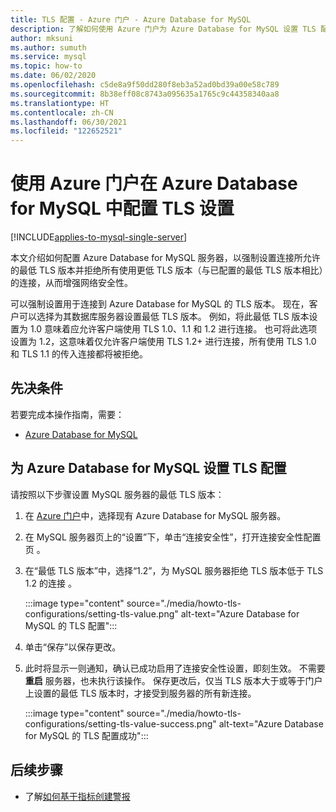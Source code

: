 ```yaml
---
title: TLS 配置 - Azure 门户 - Azure Database for MySQL
description: 了解如何使用 Azure 门户为 Azure Database for MySQL 设置 TLS 配置
author: mksuni
ms.author: sumuth
ms.service: mysql
ms.topic: how-to
ms.date: 06/02/2020
ms.openlocfilehash: c5de8a9f50dd280f8eb3a52ad0bd39a00e58c789
ms.sourcegitcommit: 8b38eff08c8743a095635a1765c9c44358340aa8
ms.translationtype: HT
ms.contentlocale: zh-CN
ms.lasthandoff: 06/30/2021
ms.locfileid: "122652521"
---
```

# <a name="configuring-tls-settings-in-azure-database-for-mysql-using-azure-portal"></a>使用 Azure 门户在 Azure Database for MySQL 中配置 TLS 设置

[!INCLUDE[applies-to-mysql-single-server](includes/applies-to-mysql-single-server.md)]

本文介绍如何配置 Azure Database for MySQL 服务器，以强制设置连接所允许的最低 TLS 版本并拒绝所有使用更低 TLS 版本（与已配置的最低 TLS 版本相比）的连接，从而增强网络安全性。

可以强制设置用于连接到 Azure Database for MySQL 的 TLS 版本。 现在，客户可以选择为其数据库服务器设置最低 TLS 版本。 例如，将此最低 TLS 版本设置为 1.0 意味着应允许客户端使用 TLS 1.0、1.1 和 1.2 进行连接。 也可将此选项设置为 1.2，这意味着仅允许客户端使用 TLS 1.2+ 进行连接，所有使用 TLS 1.0 和 TLS 1.1 的传入连接都将被拒绝。

## <a name="prerequisites"></a>先决条件

若要完成本操作指南，需要：

* [Azure Database for MySQL](quickstart-create-mysql-server-database-using-azure-portal.md)

## <a name="set-tls-configurations-for-azure-database-for-mysql"></a>为 Azure Database for MySQL 设置 TLS 配置

请按照以下步骤设置 MySQL 服务器的最低 TLS 版本：

1. 在 [Azure 门户](https://portal.azure.com/)中，选择现有 Azure Database for MySQL 服务器。

1. 在 MySQL 服务器页上的“设置”下，单击“连接安全性”，打开连接安全性配置页 。

1. 在“最低 TLS 版本”中，选择“1.2”，为 MySQL 服务器拒绝 TLS 版本低于 TLS 1.2 的连接 。

    :::image type="content" source="./media/howto-tls-configurations/setting-tls-value.png" alt-text="Azure Database for MySQL 的 TLS 配置":::

1. 单击“保存”以保存更改。 

1. 此时将显示一则通知，确认已成功启用了连接安全性设置，即刻生效。 不需要 **重启** 服务器，也未执行该操作。 保存更改后，仅当 TLS 版本大于或等于门户上设置的最低 TLS 版本时，才接受到服务器的所有新连接。

    :::image type="content" source="./media/howto-tls-configurations/setting-tls-value-success.png" alt-text="Azure Database for MySQL 的 TLS 配置成功":::

## <a name="next-steps"></a>后续步骤

- 了解[如何基于指标创建警报](howto-alert-on-metric.md)
